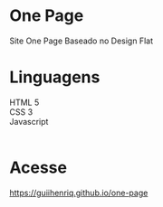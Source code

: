 # One Page
Site One Page Baseado no Design Flat
# Linguagens
HTML 5<br>
CSS 3<br>
Javascript
<br><br>
# Acesse
<a href="https://guiihenriq.github.io/one-page" target="_blank">https://guiihenriq.github.io/one-page</a>
